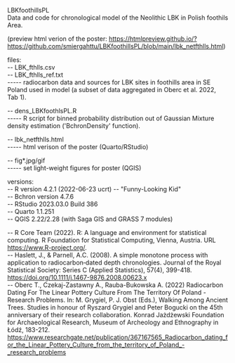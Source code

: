 LBKfoothillsPL  
Data and code for chronological model of the Neolithic LBK in Polish foothils Area.  
  
(preview html verion of the poster: https://htmlpreview.github.io/?https://github.com/smiergahttu/LBKfoothillsPL/blob/main/lbk_netfthlls.html)
  
files:  
-- LBK_fthlls.csv  
-- LBK_fthlls_ref.txt  
----- radiocarbon data and sources for LBK sites in foothills area in SE Poland used in model (a subset of data aggregated in Oberc et al. 2022, Tab 1).
  
-- dens_LBKfoothlsPL.R  
----- R script for binned probability distribution out of Gaussian Mixture density estimation ('BchronDensity' function).
  
  
-- lbk_netfthlls.html  
----- html verison of the poster (Quarto/RStudio)  

-- fig*.jpg/gif   
----- set light-weight figures for poster (QGIS)


versions:  
-- R version 4.2.1 (2022-06-23 ucrt) -- "Funny-Looking Kid"  
-- Bchron version 4.7.6  
-- RStudio 2023.03.0 Build 386  
-- Quarto 1.1.251  
-- QGIS 2.22/2.28 (with Saga GIS and GRASS 7 modules)

-- R Core Team (2022). R: A language and environment for statistical computing. R Foundation for Statistical Computing, Vienna, Austria. URL https://www.R-project.org/.  
-- Haslett, J., & Parnell, A.C. (2008). A simple monotone process with application to radiocarbon‐dated depth chronologies. Journal of the Royal Statistical Society: Series C (Applied Statistics), 57(4), 399-418. https://doi.org/10.1111/j.1467-9876.2008.00623.x  
-- Oberc T., Czekaj-Zastawny A., Rauba-Bukowska A. (2022) Radiocarbon Dating For The Linear Pottery Culture From The Territory Of Poland - Research Problems. In: M. Grygiel, P. J. Obst (Eds.), Walking Among Ancient Trees. Studies in honour of Ryszard Grygiel and Peter Bogucki on the 45th anniversary of their research collaboration. Konrad Jażdżewski Foundation for Archaeological Research, Museum of Archeology and Ethnography in Łódź, 183-212. https://www.researchgate.net/publication/367167565_Radiocarbon_dating_for_the_Linear_Pottery_Culture_from_the_territory_of_Poland_-_research_problems

